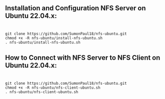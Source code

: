 #
## Installation and Configuration NFS Server on Ubuntu 22.04.x: 
#
#### 
    git clone https://github.com/SumonPaul18/nfs-ubuntu.git
    chmod +x -R nfs-ubuntu/install-nfs-ubuntu.sh
    . nfs-ubuntu/install-nfs-ubuntu.sh
#### 
## How to Connect with NFS Server to NFS Client on Ubuntu 22.04.x: 
#
#### 
    git clone https://github.com/SumonPaul18/nfs-ubuntu.git
    chmod +x -R nfs-ubuntu/nfs-client-ubuntu.sh
    . nfs-ubuntu/nfs-client-ubuntu.sh
#### 
